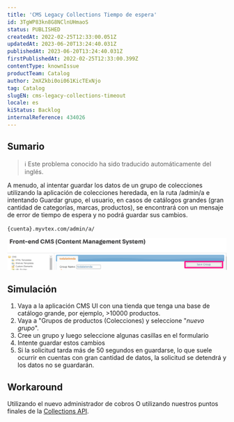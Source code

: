 ```yaml
---
title: 'CMS Legacy Collections Tiempo de espera'
id: 3TgWP83kn8G8NClnUHmaoS
status: PUBLISHED
createdAt: 2022-02-25T12:33:00.051Z
updatedAt: 2023-06-20T13:24:40.031Z
publishedAt: 2023-06-20T13:24:40.031Z
firstPublishedAt: 2022-02-25T12:33:00.399Z
contentType: knownIssue
productTeam: Catalog
author: 2mXZkbi0oi061KicTExNjo
tag: Catalog
slugEN: cms-legacy-collections-timeout
locale: es
kiStatus: Backlog
internalReference: 434026
---
```


## Sumario

>ℹ️ Este problema conocido ha sido traducido automáticamente del inglés.

A menudo, al intentar guardar los datos de un grupo de colecciones utilizando la aplicación de colecciones heredada, en la ruta /admin/a e intentando Guardar grupo, el usuario, en casos de catálogos grandes (gran cantidad de categorías, marcas, productos), se encontrará con un mensaje de error de tiempo de espera y no podrá guardar sus cambios.

`{cuenta}.myvtex.com/admin/a/`

 ![](https://raw.githubusercontent.com/vtexdocs/known-issues/refs/heads/main/docs/es/known-issues/Catalog/cms-legacy-collections-tiempo-de-espera_1.png)

## Simulación


1. Vaya a la aplicación CMS UI con una tienda que tenga una base de catálogo grande, por ejemplo, >10000 productos.
2. Vaya a "Grupos de productos (Colecciones) y seleccione "_nuevo grupo_".
3. Cree un grupo y luego seleccione algunas casillas en el formulario
4. Intente guardar estos cambios
5. Si la solicitud tarda más de 50 segundos en guardarse, lo que suele ocurrir en cuentas con gran cantidad de datos, la solicitud se detendrá y los datos no se guardarán.


## Workaround


Utilizando el nuevo administrador de cobros O utilizando nuestros puntos finales de la [Collections API](https://developers.vtex.com/docs/api-reference/catalog-api#post-/api/catalog/pvt/collection).


